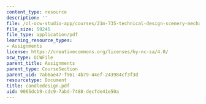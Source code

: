 ```yaml
---
content_type: resource
description: ''
file: /ol-ocw-studio-app/courses/21m-735-technical-design-scenery-mechanisms-and-special-effects-spring-2004/9065dcb9cdc97abd7488decfde41e50a_candledesign.pdf
file_size: 59245
file_type: application/pdf
learning_resource_types:
- Assignments
license: https://creativecommons.org/licenses/by-nc-sa/4.0/
ocw_type: OCWFile
parent_title: Assignments
parent_type: CourseSection
parent_uid: 7ab6ae47-f961-4b79-44ef-243984cf3f3d
resourcetype: Document
title: candledesign.pdf
uid: 9065dcb9-cdc9-7abd-7488-decfde41e50a
---
```

